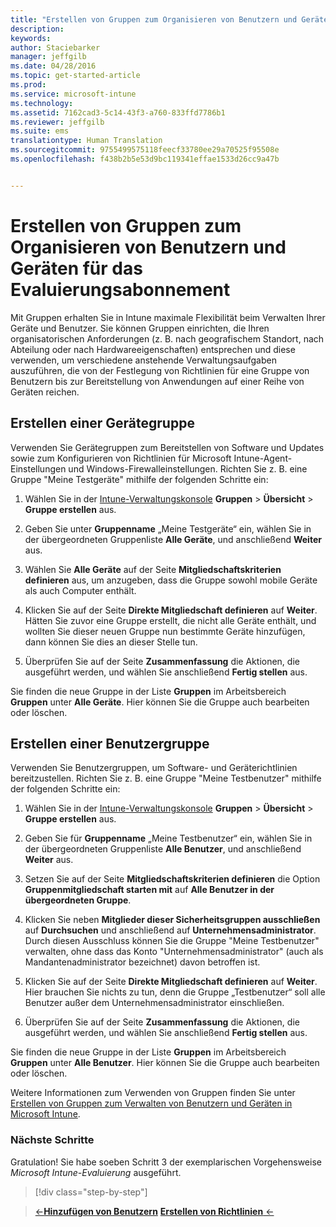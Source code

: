 ```yaml
---
title: "Erstellen von Gruppen zum Organisieren von Benutzern und Geräten für das Evaluierungsabonnement | Microsoft Intune"
description: 
keywords: 
author: Staciebarker
manager: jeffgilb
ms.date: 04/28/2016
ms.topic: get-started-article
ms.prod: 
ms.service: microsoft-intune
ms.technology: 
ms.assetid: 7162cad3-5c14-43f3-a760-833ffd7786b1
ms.reviewer: jeffgilb
ms.suite: ems
translationtype: Human Translation
ms.sourcegitcommit: 9755499575118feecf33780ee29a70525f95508e
ms.openlocfilehash: f438b2b5e53d9bc119341effae1533d26cc9a47b


---
```


# Erstellen von Gruppen zum Organisieren von Benutzern und Geräten für das Evaluierungsabonnement
Mit Gruppen erhalten Sie in Intune maximale Flexibilität beim Verwalten Ihrer Geräte und Benutzer. Sie können Gruppen einrichten, die Ihren organisatorischen Anforderungen (z. B. nach geografischem Standort, nach Abteilung oder nach Hardwareeigenschaften) entsprechen und diese verwenden, um verschiedene anstehende Verwaltungsaufgaben auszuführen, die von der Festlegung von Richtlinien für eine Gruppe von Benutzern bis zur Bereitstellung von Anwendungen auf einer Reihe von Geräten reichen.

## Erstellen einer Gerätegruppe
Verwenden Sie Gerätegruppen zum Bereitstellen von Software und Updates sowie zum Konfigurieren von Richtlinien für Microsoft Intune-Agent-Einstellungen und Windows-Firewalleinstellungen. Richten Sie z. B. eine Gruppe "Meine Testgeräte" mithilfe der folgenden Schritte ein:

1.  Wählen Sie in der [Intune-Verwaltungskonsole](https://manage.microsoft.com/) **Gruppen** &gt; **Übersicht** &gt; **Gruppe erstellen** aus.

2.  Geben Sie unter **Gruppenname** „Meine Testgeräte“ ein, wählen Sie in der übergeordneten Gruppenliste **Alle Geräte**, und anschließend **Weiter** aus.

3.  Wählen Sie **Alle Geräte** auf der Seite **Mitgliedschaftskriterien definieren** aus, um anzugeben, dass die Gruppe sowohl mobile Geräte als auch Computer enthält.

4.  Klicken Sie auf der Seite **Direkte Mitgliedschaft definieren** auf **Weiter**. Hätten Sie zuvor eine Gruppe erstellt, die nicht alle Geräte enthält, und wollten Sie dieser neuen Gruppe nun bestimmte Geräte hinzufügen, dann können Sie dies an dieser Stelle tun.

5.  Überprüfen Sie auf der Seite **Zusammenfassung** die Aktionen, die ausgeführt werden, und wählen Sie anschließend **Fertig stellen** aus.

Sie finden die neue Gruppe in der Liste **Gruppen** im Arbeitsbereich **Gruppen** unter **Alle Geräte**. Hier können Sie die Gruppe auch bearbeiten oder löschen.

## Erstellen einer Benutzergruppe
Verwenden Sie Benutzergruppen, um Software- und Geräterichtlinien bereitzustellen. Richten Sie z. B. eine Gruppe "Meine Testbenutzer" mithilfe der folgenden Schritte ein:

1.  Wählen Sie in der [Intune-Verwaltungskonsole](https://manage.microsoft.com/) **Gruppen** &gt; **Übersicht** &gt; **Gruppe erstellen** aus.

2.  Geben Sie für **Gruppenname** „Meine Testbenutzer“ ein, wählen Sie in der übergeordneten Gruppenliste **Alle Benutzer**, und anschließend **Weiter** aus.

3.  Setzen Sie auf der Seite **Mitgliedschaftskriterien definieren** die Option **Gruppenmitgliedschaft starten mit** auf **Alle Benutzer in der übergeordneten Gruppe**.

4.  Klicken Sie neben **Mitglieder dieser Sicherheitsgruppen ausschließen** auf **Durchsuchen** und anschließend auf **Unternehmensadministrator**. Durch diesen Ausschluss können Sie die Gruppe "Meine Testbenutzer" verwalten, ohne dass das Konto "Unternehmensadministrator" (auch als Mandantenadministrator bezeichnet) davon betroffen ist.

5.  Klicken Sie auf der Seite **Direkte Mitgliedschaft definieren** auf **Weiter**. Hier brauchen Sie nichts zu tun, denn die Gruppe „Testbenutzer“ soll alle Benutzer außer dem Unternehmensadministrator einschließen.

6.  Überprüfen Sie auf der Seite **Zusammenfassung** die Aktionen, die ausgeführt werden, und wählen Sie anschließend **Fertig stellen** aus.

Sie finden die neue Gruppe in der Liste **Gruppen** im Arbeitsbereich **Gruppen** unter **Alle Benutzer**. Hier können Sie die Gruppe auch bearbeiten oder löschen.

Weitere Informationen zum Verwenden von Gruppen finden Sie unter [Erstellen von Gruppen zum Verwalten von Benutzern und Geräten in Microsoft Intune](/Intune/Deploy-Use/use-groups-to-manage-users-and-devices-with-microsoft-intune).

### Nächste Schritte
Gratulation! Sie habe soeben Schritt 3 der exemplarischen Vorgehensweise *Microsoft Intune-Evaluierung* ausgeführt.

>[!div class="step-by-step"]

>[&larr;**Hinzufügen von Benutzern**](.\get-started-with-a-30-day-trial-of-microsoft-intune-step-2.md)     [**Erstellen von Richtlinien** &larr;](.\get-started-with-a-30-day-trial-of-microsoft-intune-step-4.md)  



<!--HONumber=Jun16_HO4-->


